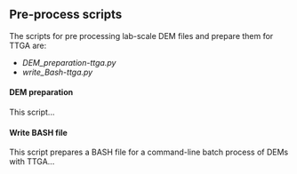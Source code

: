 ## Pre-process scripts

The scripts for pre processing lab-scale DEM files and prepare them for TTGA are:
- *DEM_preparation-ttga.py*
- *write_Bash-ttga.py*

#### DEM preparation
This script...

#### Write BASH file
This script prepares a BASH file for a command-line batch process of DEMs with TTGA...
